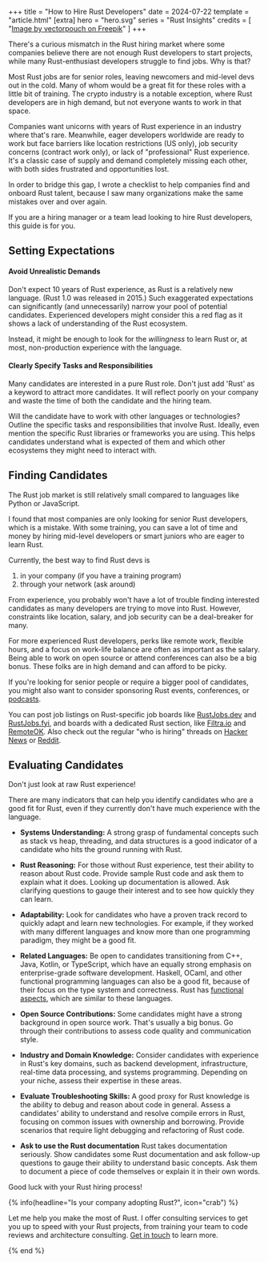 +++
title = "How to Hire Rust Developers"
date = 2024-07-22
template = "article.html"
[extra]
hero = "hero.svg"
series = "Rust Insights"
credits = [
  "<a href='https://www.freepik.com/free-vector/brainstorm-isometric-landing-page-online-service_5603461.htm'>Image by vectorpouch on Freepik</a>"
]
+++

There's a curious mismatch in the Rust hiring market where some companies 
believe there are not enough Rust developers to start projects, while many Rust-enthusiast developers struggle to find jobs. Why is that?

Most Rust jobs are for senior roles, leaving newcomers and mid-level devs out in the cold. Many of whom would be a great fit for these roles with a little bit of training.
The crypto industry is a notable exception, where Rust developers are in high demand, but not everyone wants to work in that space.

Companies want unicorns with years of Rust experience in an industry where that's rare. Meanwhile, eager developers worldwide are ready to work but face barriers like location restrictions (US only), job security concerns (contract work only), or lack of "professional" Rust experience. It's a classic case of supply and demand completely missing each other, with both sides frustrated and opportunities lost.

In order to bridge this gap, I wrote a checklist to help companies find and onboard Rust talent, because I saw many organizations make the same mistakes 
over and over again.

If you are a hiring manager or a team lead looking to hire Rust developers, this guide is for you.

## Setting Expectations

#### Avoid Unrealistic Demands

Don't expect 10 years of Rust experience, as Rust is a relatively new language. (Rust 1.0 was released in 2015.)
Such exaggerated expectations can significantly (and unnecessarily) narrow your pool of potential candidates. Experienced developers might consider this a red flag as it shows a lack of understanding of the Rust ecosystem.

Instead, it might be enough to look for the *willingness* to learn Rust or, at most, non-production experience with the language.

#### Clearly Specify Tasks and Responsibilities

Many candidates are interested in a pure Rust role. Don't just add 'Rust' as a keyword to attract more candidates. It will reflect poorly on your company and waste the time of both the candidate and the hiring team.

Will the candidate have to work with other languages or technologies?
Outline the specific tasks and responsibilities that involve Rust.
Ideally, even mention the specific Rust libraries or frameworks you are using.
This helps candidates understand what is expected of them and which other ecosystems they might need to interact with. 

## Finding Candidates

The Rust job market is still relatively small compared to languages like Python or JavaScript.

I found that most companies are only looking for senior Rust developers, which is a mistake. With some training, you can save a lot of time and money by hiring mid-level developers or smart juniors who are eager to learn Rust.

Currently, the best way to find Rust devs is 

1. in your company (if you have a training program)
2. through your network (ask around)

From experience, you probably won't have a lot of trouble finding interested candidates as many developers are trying to move into Rust.
However, constraints like location, salary, and job security can be a deal-breaker for many.

For more experienced Rust developers, perks like remote work, flexible hours, and a focus on work-life balance are often as important as the salary. 
Being able to work on open source or attend conferences can also be a big bonus. 
These folks are in high demand and can afford to be picky.

If you're looking for senior people or require a bigger pool of candidates, you might also want to consider sponsoring Rust events, conferences, or [podcasts](/podcast).

You can post job listings on Rust-specific job boards like [RustJobs.dev](https://rustjobs.dev/) and [RustJobs.fyi](https://www.rustjobs.fyi/), and boards with a dedicated Rust section,
like [Filtra.io](https://filtra.io/rust) and [RemoteOK](https://remoteok.com/remote-rust-jobs).
Also check out the regular "who is hiring" threads on [Hacker News](https://news.ycombinator.com/) or [Reddit](https://www.reddit.com/r/rust/comments/182f6dv/official_rrust_whos_hiring_thread_for_jobseekers/).

## Evaluating Candidates

Don't just look at raw Rust experience!

There are many indicators that can help you identify candidates who are a good fit for Rust, even if they currently don't have much experience with the language.

* **Systems Understanding:** A strong grasp of fundamental concepts such as stack vs heap, threading, and data structures is a good indicator of a candidate who hits the ground running with Rust.

* **Rust Reasoning:** For those without Rust experience, test their ability to reason about Rust code. Provide sample Rust code and ask them to explain what it does. Looking up documentation is allowed. Ask clarifying questions to gauge their interest and to see how quickly they can learn.

* **Adaptability:** Look for candidates who have a proven track record to quickly adapt and learn new technologies. For example, if they worked with many different languages and know more than one programming paradigm, they might be a good fit. 

* **Related Languages:** Be open to candidates transitioning from C++, Java, Kotlin, or TypeScript, which have an equally strong emphasis on enterprise-grade software development. Haskell, OCaml, and other functional programming languages can also be a good fit, because of their focus on the type system and correctness. Rust has [functional aspects](/blog/paradigms/), which are similar to these languages. 

* **Open Source Contributions:** Some candidates might have a strong background in open source work. That's usually a big bonus. Go through their contributions to assess code quality and communication style. 

* **Industry and Domain Knowledge:** Consider candidates with experience in Rust's key domains, such as backend development, infrastructure, real-time data processing, and systems programming. Depending on your niche, assess their expertise in these areas.

* **Evaluate Troubleshooting Skills:** A good proxy for Rust knowledge is the ability to debug and reason about code in general. Assess a candidates' ability to understand and resolve compile errors in Rust, focusing on common issues with ownership and borrowing. Provide scenarios that require light debugging and refactoring of Rust code.

* **Ask to use the Rust documentation** Rust takes documentation seriously. Show candidates some Rust documentation and ask follow-up questions to gauge their ability to understand basic concepts. Ask them to document a piece of code themselves or explain it in their own words.

Good luck with your Rust hiring process!

{% info(headline="Is your company adopting Rust?", icon="crab") %}

Let me help you make the most of Rust.
I offer consulting services to get you up to speed with your Rust projects, from training your team to code reviews and architecture consulting. [Get in touch](/services) to learn more.

{% end %}


